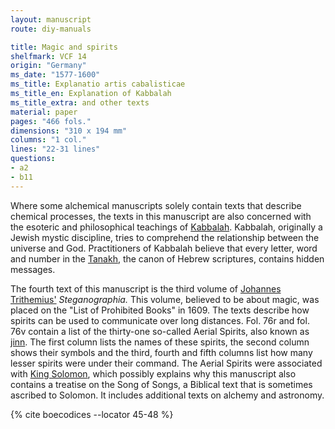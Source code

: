 ```yaml
---
layout: manuscript
route: diy-manuals

title: Magic and spirits
shelfmark: VCF 14
origin: "Germany"
ms_date: "1577-1600"
ms_title: Explanatio artis cabalisticae
ms_title_en: Explanation of Kabbalah
ms_title_extra: and other texts
material: paper
pages: "466 fols."
dimensions: "310 x 194 mm"
columns: "1 col."
lines: "22-31 lines"
questions:
- a2
- b11
---
```


Where some alchemical manuscripts solely contain texts that describe
chemical processes, the texts in this manuscript are also concerned with
the esoteric and philosophical teachings of
[Kabbalah](https://en.wikipedia.org/wiki/Kabbalah). Kabbalah, originally
a Jewish mystic discipline, tries to comprehend the relationship between
the universe and God. Practitioners of Kabbalah believe that every
letter, word and number in the
[Tanakh](https://en.wikipedia.org/wiki/Hebrew_Bible), the canon of
Hebrew scriptures, contains hidden messages.

The fourth text of this manuscript is the third volume of [Johannes
Trithemius'](https://en.wikipedia.org/wiki/Johannes_Trithemius)
*Steganographia.* This volume, believed to be about magic, was placed on
the "List of Prohibited Books" in 1609. The texts describe how spirits
can be used to communicate over long distances. Fol. <span data-fol="76r" class="fref">76r</span> and fol. <span data-fol="76v" class="fref">76v</span>
contain a list of the thirty-one so-called Aerial Spirits, also known as
[jinn](https://en.wikipedia.org/wiki/Jinn). The first column lists the
names of these spirits, the second column shows their symbols and the
third, fourth and fifth columns list how many lesser spirits were under
their command. The Aerial Spirits were associated with [King
Solomon](https://en.wikipedia.org/wiki/Solomon), which possibly explains
why this manuscript also contains a treatise on the Song of Songs, a
Biblical text that is sometimes ascribed to Solomon. It includes
additional texts on alchemy and astronomy.

{% cite boecodices --locator 45-48 %}